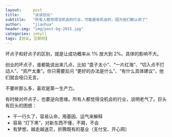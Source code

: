 ```yaml
---
layout:     post
title:      "谈谈创业"
subtitle:   "所有人都觉得没机会的行业，可能是有机会的，因为他们都认命了"
author:     "jianhua"
header-img: "img/post-bg-2015.jpg"
categories: jekyll
tags: [创业, 互联网]
---
```


坏点子和好点子的区别，就是让成功概率从 1% 放大到 2%。具体的影响不大。

创业的坏点子，谁都能说出来几点，比如 “盘子太小”、“一片红海”、“切入点不打动人”、“资产太重”。你只需要反问 “更好的办法是什么”、“有什么具体建议”，他们就会哑口无言。

不要听那么多，喜欢是第一生产力。

有时候对坏点子，也要逆向思维。所有人都觉得没机会的行业，说明老气了。巨头有巨头的困惑：

- 干一行久了，容易认命，用基因、运气来解释
- 容易 “灯下黑”，对新东西不懂，不屑，不会
- 有梦想，越走越迷茫，折腾既有的基业（支付宝、开心网）


